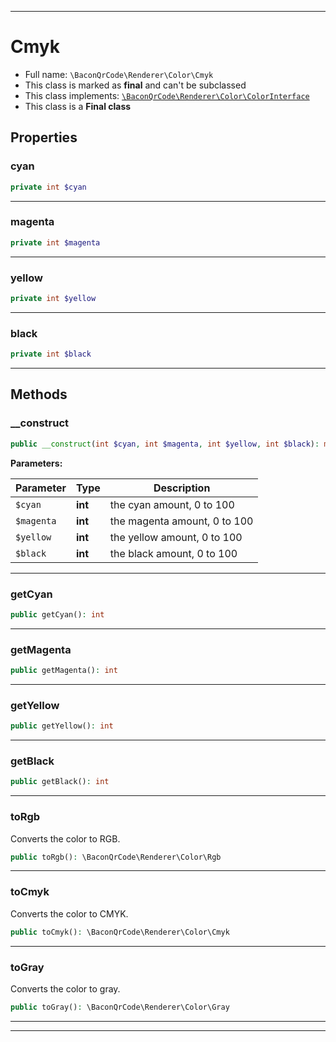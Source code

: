 ***

# Cmyk

* Full name: `\BaconQrCode\Renderer\Color\Cmyk`
* This class is marked as **final** and can't be subclassed
* This class implements:
  [`\BaconQrCode\Renderer\Color\ColorInterface`](./ColorInterface.md)
* This class is a **Final class**

## Properties

### cyan

```php
private int $cyan
```

***

### magenta

```php
private int $magenta
```

***

### yellow

```php
private int $yellow
```

***

### black

```php
private int $black
```

***

## Methods

### __construct

```php
public __construct(int $cyan, int $magenta, int $yellow, int $black): mixed
```

**Parameters:**

| Parameter | Type | Description |
|-----------|------|-------------|
| `$cyan` | **int** | the cyan amount, 0 to 100 |
| `$magenta` | **int** | the magenta amount, 0 to 100 |
| `$yellow` | **int** | the yellow amount, 0 to 100 |
| `$black` | **int** | the black amount, 0 to 100 |

***

### getCyan

```php
public getCyan(): int
```

***

### getMagenta

```php
public getMagenta(): int
```

***

### getYellow

```php
public getYellow(): int
```

***

### getBlack

```php
public getBlack(): int
```

***

### toRgb

Converts the color to RGB.

```php
public toRgb(): \BaconQrCode\Renderer\Color\Rgb
```

***

### toCmyk

Converts the color to CMYK.

```php
public toCmyk(): \BaconQrCode\Renderer\Color\Cmyk
```

***

### toGray

Converts the color to gray.

```php
public toGray(): \BaconQrCode\Renderer\Color\Gray
```

***


***

